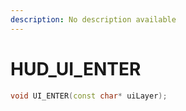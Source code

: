 ```yaml
---
description: No description available 
---
```


# HUD\_UI_ENTER

```cpp
void UI_ENTER(const char* uiLayer);
```